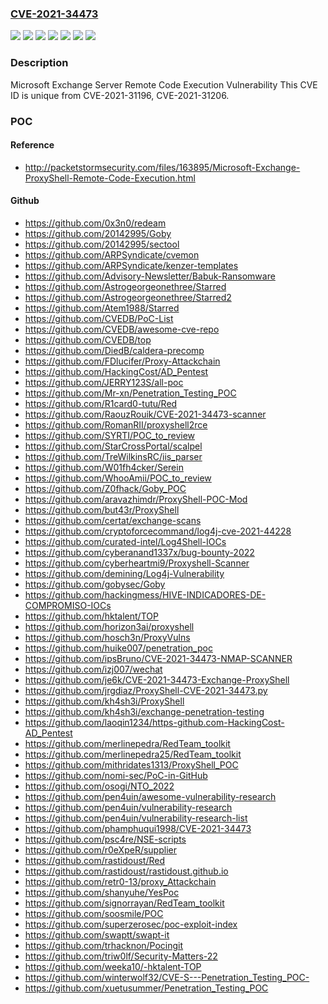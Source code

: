 ### [CVE-2021-34473](https://cve.mitre.org/cgi-bin/cvename.cgi?name=CVE-2021-34473)
![](https://img.shields.io/static/v1?label=Product&message=Microsoft%20Exchange%20Server%202013&color=blue)
![](https://img.shields.io/static/v1?label=Product&message=Microsoft%20Exchange%20Server%202016%20Cumulative%20Update%2019&color=blue)
![](https://img.shields.io/static/v1?label=Product&message=Microsoft%20Exchange%20Server%202016%20Cumulative%20Update%2020&color=blue)
![](https://img.shields.io/static/v1?label=Product&message=Microsoft%20Exchange%20Server%202019%20Cumulative%20Update%208&color=blue)
![](https://img.shields.io/static/v1?label=Product&message=Microsoft%20Exchange%20Server%202019%20Cumulative%20Update%209&color=blue)
![](https://img.shields.io/static/v1?label=Version&message=n%2Fa&color=blue)
![](https://img.shields.io/static/v1?label=Vulnerability&message=Remote%20Code%20Execution&color=brighgreen)

### Description

Microsoft Exchange Server Remote Code Execution Vulnerability This CVE ID is unique from CVE-2021-31196, CVE-2021-31206.

### POC

#### Reference
- http://packetstormsecurity.com/files/163895/Microsoft-Exchange-ProxyShell-Remote-Code-Execution.html

#### Github
- https://github.com/0x3n0/redeam
- https://github.com/20142995/Goby
- https://github.com/20142995/sectool
- https://github.com/ARPSyndicate/cvemon
- https://github.com/ARPSyndicate/kenzer-templates
- https://github.com/Advisory-Newsletter/Babuk-Ransomware
- https://github.com/Astrogeorgeonethree/Starred
- https://github.com/Astrogeorgeonethree/Starred2
- https://github.com/Atem1988/Starred
- https://github.com/CVEDB/PoC-List
- https://github.com/CVEDB/awesome-cve-repo
- https://github.com/CVEDB/top
- https://github.com/DiedB/caldera-precomp
- https://github.com/FDlucifer/Proxy-Attackchain
- https://github.com/HackingCost/AD_Pentest
- https://github.com/JERRY123S/all-poc
- https://github.com/Mr-xn/Penetration_Testing_POC
- https://github.com/R1card0-tutu/Red
- https://github.com/RaouzRouik/CVE-2021-34473-scanner
- https://github.com/RomanRII/proxyshell2rce
- https://github.com/SYRTI/POC_to_review
- https://github.com/StarCrossPortal/scalpel
- https://github.com/TreWilkinsRC/iis_parser
- https://github.com/W01fh4cker/Serein
- https://github.com/WhooAmii/POC_to_review
- https://github.com/Z0fhack/Goby_POC
- https://github.com/aravazhimdr/ProxyShell-POC-Mod
- https://github.com/but43r/ProxyShell
- https://github.com/certat/exchange-scans
- https://github.com/cryptoforcecommand/log4j-cve-2021-44228
- https://github.com/curated-intel/Log4Shell-IOCs
- https://github.com/cyberanand1337x/bug-bounty-2022
- https://github.com/cyberheartmi9/Proxyshell-Scanner
- https://github.com/demining/Log4j-Vulnerability
- https://github.com/gobysec/Goby
- https://github.com/hackingmess/HIVE-INDICADORES-DE-COMPROMISO-IOCs
- https://github.com/hktalent/TOP
- https://github.com/horizon3ai/proxyshell
- https://github.com/hosch3n/ProxyVulns
- https://github.com/huike007/penetration_poc
- https://github.com/ipsBruno/CVE-2021-34473-NMAP-SCANNER
- https://github.com/izj007/wechat
- https://github.com/je6k/CVE-2021-34473-Exchange-ProxyShell
- https://github.com/jrgdiaz/ProxyShell-CVE-2021-34473.py
- https://github.com/kh4sh3i/ProxyShell
- https://github.com/kh4sh3i/exchange-penetration-testing
- https://github.com/laoqin1234/https-github.com-HackingCost-AD_Pentest
- https://github.com/merlinepedra/RedTeam_toolkit
- https://github.com/merlinepedra25/RedTeam_toolkit
- https://github.com/mithridates1313/ProxyShell_POC
- https://github.com/nomi-sec/PoC-in-GitHub
- https://github.com/osogi/NTO_2022
- https://github.com/pen4uin/awesome-vulnerability-research
- https://github.com/pen4uin/vulnerability-research
- https://github.com/pen4uin/vulnerability-research-list
- https://github.com/phamphuqui1998/CVE-2021-34473
- https://github.com/psc4re/NSE-scripts
- https://github.com/r0eXpeR/supplier
- https://github.com/rastidoust/Red
- https://github.com/rastidoust/rastidoust.github.io
- https://github.com/retr0-13/proxy_Attackchain
- https://github.com/shanyuhe/YesPoc
- https://github.com/signorrayan/RedTeam_toolkit
- https://github.com/soosmile/POC
- https://github.com/superzerosec/poc-exploit-index
- https://github.com/swaptt/swapt-it
- https://github.com/trhacknon/Pocingit
- https://github.com/triw0lf/Security-Matters-22
- https://github.com/weeka10/-hktalent-TOP
- https://github.com/winterwolf32/CVE-S---Penetration_Testing_POC-
- https://github.com/xuetusummer/Penetration_Testing_POC

